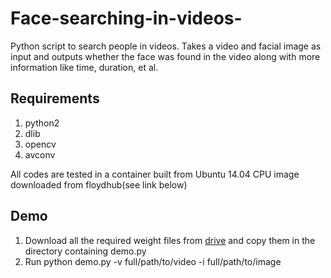 # Face-searching-in-videos-
Python script to search people in videos.
Takes a video and facial image as input and outputs whether the face was found in the video along with more information like time, duration, et al.


## Requirements 
1. python2
2. dlib
3. opencv
4. avconv

All codes are tested in a container built from Ubuntu 14.04 CPU image downloaded from floydhub(see link below)

## Demo
1. Download all the required weight files from [drive]() and copy them in the directory containing demo.py
2. Run python demo.py -v full/path/to/video -i full/path/to/image
